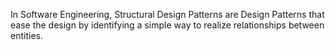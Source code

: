 In Software Engineering, Structural Design Patterns are Design Patterns that ease the design by identifying a simple way to realize relationships between entities.